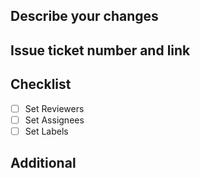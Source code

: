 ## Describe your changes

## Issue ticket number and link

## Checklist
- [ ] Set Reviewers
- [ ] Set Assignees
- [ ] Set Labels

## Additional
